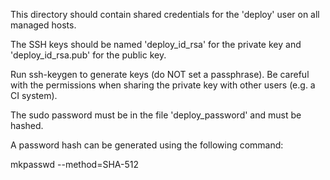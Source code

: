 This directory should contain shared credentials for the 'deploy' user on all managed hosts.

The SSH keys should be named 'deploy_id_rsa' for the private key and 'deploy_id_rsa.pub' for the public key.

Run ssh-keygen to generate keys (do NOT set a passphrase). Be careful with the permissions when sharing the
private key with other users (e.g. a CI system).

The sudo password must be in the file 'deploy_password' and must be hashed.

A password hash can be generated using the following command:

mkpasswd --method=SHA-512
